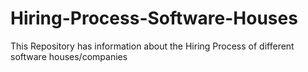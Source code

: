 # Hiring-Process-Software-Houses
This Repository has information about the Hiring Process of different software houses/companies
